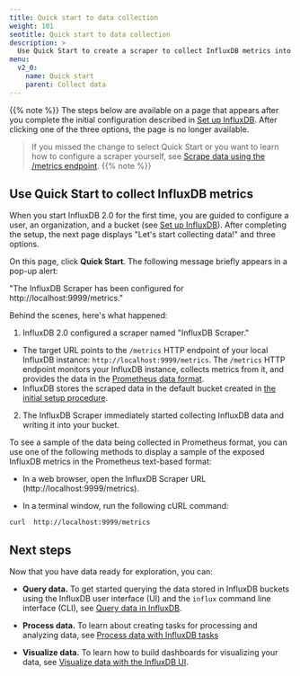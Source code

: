 ```yaml
---
title: Quick start to data collection
weight: 101
seotitle: Quick start to data collection
description: >
  Use Quick Start to create a scraper to collect InfluxDB metrics into a bucket.
menu:
  v2_0:
    name: Quick start
    parent: Collect data
---
```


{{% note %}}
The steps below are available on a page that appears after you complete the initial configuration described in [Set up InfluxDB](/v2.0/get-started/#setup-influxdb). After clicking one of the three options, the page is no longer available.
>
>If you missed the change to select Quick Start or you want to learn how to configure a scraper yourself, see [Scrape data using the /metrics endpoint](influxdb/v2.0/collect-data/scraper-endpoint/).
{{% note %}}

## Use Quick Start to collect InfluxDB metrics

When you start InfluxDB 2.0 for the first time, you are guided to configure a user, an organization, and a bucket (see [Set up InfluxDB](/v2.0/get-started/#setup-influxdb)). After completing the setup, the next page displays "Let's start collecting data!" and three options.

On this page, click **Quick Start**.
The following message briefly appears in a pop-up alert:

"The InfluxDB Scraper has been configured for http://localhost:9999/metrics."

Behind the scenes, here's what happened:

1. InfluxDB 2.0 configured a scraper named "InfluxDB Scraper."

  * The target URL points to the `/metrics` HTTP endpoint of your
  local InfluxDB instance: `http://localhost:9999/metrics`. The `/metrics` HTTP endpoint monitors your InfluxDB instance, collects metrics from it, and provides the data in the [Prometheus data format](https://prometheus.io/docs/instrumenting/exposition_formats/).
  * InfluxDB stores the scraped data in the default bucket created in [the initial setup procedure](/v2.0/get-started/#setup-influxdb).

2. The InfluxDB Scraper immediately started collecting InfluxDB data and
   writing it into your bucket.

To see a sample of the data being collected in Prometheus format, you can use one of the following methods to display a sample of the exposed InfluxDB metrics in the Prometheus text-based format:

* In a web browser, open the InfluxDB Scraper URL (http://localhost:9999/metrics).

* In a terminal window, run the following cURL command:
```
curl  http://localhost:9999/metrics
```

## Next steps

Now that you have data ready for exploration, you can:

* **Query data.** To get started querying the data stored in InfluxDB buckets using the InfluxDB user interface (UI) and the `influx` command line interface (CLI), see [Query data in InfluxDB](/v2.0/query-data).

* **Process data.** To learn about creating tasks for processing and analyzing data, see [Process data with InfluxDB tasks](/v2.0/process-data)

* **Visualize data.** To learn how to build dashboards for visualizing your data, see [Visualize data with the InfluxDB UI](/v2.0/visualize-data).
